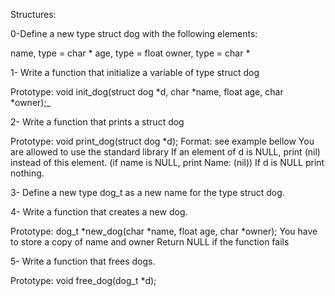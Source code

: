 Structures:

0-Define a new type struct dog with the following elements:

name, type = char *
age, type = float
owner, type = char *

1- Write a function that initialize a variable of type struct dog

Prototype: void init_dog(struct dog *d, char *name, float age, char *owner);_

2- Write a function that prints a struct dog

Prototype: void print_dog(struct dog *d);
Format: see example bellow
You are allowed to use the standard library
If an element of d is NULL, print (nil) instead of this element. (if name is NULL, print Name: (nil))
If d is NULL print nothing.

3- Define a new type dog_t as a new name for the type struct dog.

4- Write a function that creates a new dog.

Prototype: dog_t *new_dog(char *name, float age, char *owner);
You have to store a copy of name and owner
Return NULL if the function fails

5- Write a function that frees dogs.

Prototype: void free_dog(dog_t *d);
